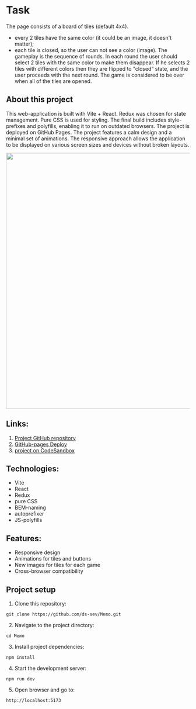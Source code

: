 # Task
The page consists of a board of tiles (default 4x4). 
- every 2 tiles have the same color (it could be an image, it doesn't matter); 
- each tile is closed, so the user can not see a color (image). 
The gameplay is the sequence of rounds. In each round the user should select 2 tiles with the same color to make them disappear. If he selects 2 tiles with different colors then they are flipped to "closed" state, and the user proceeds with the next round. The game is considered to be over when all of the tiles are opened.

## About this project
This web-application is built with Vite + React. Redux was chosen for state management. Pure CSS is used for styling. The final build includes style-prefixes and polyfills, enabling it to run on outdated browsers. The project is deployed on GitHub Pages. The project features a calm design and a minimal set of animations. The responsive approach allows the application to be displayed on various screen sizes and devices without broken layouts.
<p align="center"><img src="https://github.com/ds-sev/Memo/assets/99210830/5dc38b2e-a025-4a29-9e31-318d5c161125" width="700px"></p>

## Links:
1. [Project GitHub repository](https://github.com/ds-sev/Memo)
2. [GitHub-pages Deploy](https://ds-sev.github.io/Memo)
3. [project on CodeSandbox](https://codesandbox.io/p/github/ds-sev/Memo)

## Technologies:
- Vite
- React
- Redux
- pure CSS
- BEM-naming
- autoprefixer
- JS-polyfills

## Features:
- Responsive design
- Animations for tiles and buttons
- New images for tiles for each game
- Cross-browser compatibility

## Project setup
  1. Clone this repository:
```
git clone https://github.com/ds-sev/Memo.git
```
  2. Navigate to the project directory:
```
cd Memo
```
  3. Install project dependencies:
```
npm install
```
  4. Start the development server:
```
npm run dev
```
  5. Open browser and go to:
```
http://localhost:5173
```


